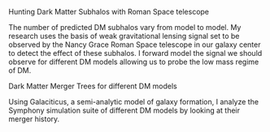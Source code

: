 Hunting Dark Matter Subhalos with Roman Space telescope

The number of predicted DM subhalos vary from model to model. My research uses the basis of weak gravitational lensing signal set to be observed by the 
Nancy Grace Roman Space telescope in our galaxy center to detect the effect of these subhalos. I forward model the signal we should observe for different DM models allowing us to probe
the low mass regime of DM. 

Dark Matter Merger Trees for different DM models

Using Galaciticus, a semi-analytic model of galaxy formation, I analyze the Symphony simulation suite of different DM models by looking at their merger history. 
